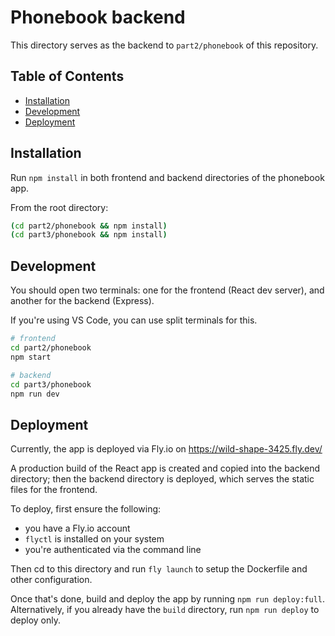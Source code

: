 # Phonebook backend

This directory serves as the backend to `part2/phonebook` of this repository.

## Table of Contents

- [Installation](#installation)
- [Development](#development)
- [Deployment](#deployment)

## Installation

Run `npm install` in both frontend and backend directories of the phonebook app.

From the root directory:

```sh
(cd part2/phonebook && npm install)
(cd part3/phonebook && npm install)
```

## Development

You should open two terminals: one for the frontend (React dev server), and another for the backend (Express).

If you're using VS Code, you can use split terminals for this.

```sh
# frontend
cd part2/phonebook
npm start
```

```sh
# backend
cd part3/phonebook
npm run dev
```

## Deployment

Currently, the app is deployed via Fly.io on https://wild-shape-3425.fly.dev/

A production build of the React app is created and copied into the backend directory; then the backend directory is deployed, which serves the static files for the frontend.

To deploy, first ensure the following:

- you have a Fly.io account
- `flyctl` is installed on your system
- you're authenticated via the command line

Then cd to this directory and run `fly launch` to setup the Dockerfile and other configuration.

Once that's done, build and deploy the app by running `npm run deploy:full`. Alternatively, if you already have the `build` directory, run `npm run deploy` to deploy only.
